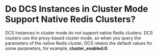 # Do DCS Instances in Cluster Mode Support Native Redis Clusters?<a name="EN-US_TOPIC_0237964750"></a>

DCS instances in cluster mode do not support native Redis clusters. DCS clusters use the proxy-based cluster mode, so when you query the parameters of the native Redis cluster, DCS retains the default values for some parameters, for example,  **cluster\_enabled:0**.

